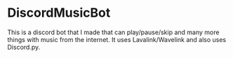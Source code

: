 # DiscordMusicBot
This is a discord bot that I made that can play/pause/skip and many more things with music from the internet. It uses Lavalink/Wavelink and also uses Discord.py.
